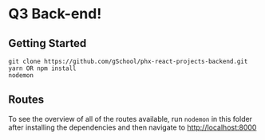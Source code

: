 # Q3 Back-end!

## Getting Started
```
git clone https://github.com/gSchool/phx-react-projects-backend.git
yarn OR npm install
nodemon
```

## Routes
To see the overview of all of the routes available, run `nodemon` in this folder after installing the dependencies and then navigate to [http://localhost:8000](http://localhost:8000)